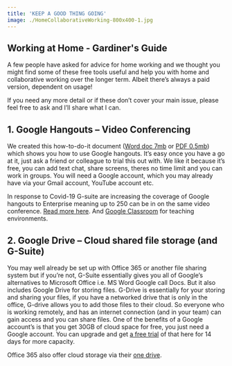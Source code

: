```yaml
---
title: 'KEEP A GOOD THING GOING'
image: ./HomeCollaborativeWorking-800x400-1.jpg
---
```


## **Working at Home - Gardiner's Guide**

A few people have asked for advice for home working and we thought you might find some of these free tools useful and help you with home and collaborative working over the longer term. Albeit there’s always a paid version, dependent on usage!

If you need any more detail or if these don’t cover your main issue, please feel free to ask and I’ll share what I can.

## **1\. Google Hangouts – Video Conferencing**

We created this how-to-do-it document ([Word doc 7mb](https://ebp-copy.eblue-hosting.co.uk/Google-Hangouts_HowToUseItGuidev2.docx) or [PDF 0.5mb](https://ebp-copy.eblue-hosting.co.uk/Google-Hangouts_HowToUseItGuidev2.pdf)) which shows you how to use Google hangouts. It’s easy once you have a go at it, just ask a friend or colleague to trial this out with. We like it because it’s free, you can add text chat, share screens, theres no time limit and you can work in groups. You will need a Google account, which you may already have via your Gmail account, YouTube account etc.

In response to Covid-19 G-suite are increasing the coverage of Google hangouts to Enterprise meaning up to 250 can be in on the same video conference. [Read more here](https://cloud.google.com/blog/products/g-suite/helping-businesses-and-schools-stay-connected-in-response-to-coronavirus?mkt_tok=eyJpIjoiTlRZek9HRTBPRGd6TURZMiIsInQiOiJaZHdyTGt3UVpVeXdTQjVTbGNzUDZqTVhIMlM5ZXFEV0VvcVdORGVidjQ4TU1WMDVIRDRkdFQrZGl2WGNyZlJ5bXBmZTdCeGxSOXcyT1JISit3N0hRMnE2bUZuYjRHdTFnWFJuWkgwTllvOUFNWUY0WXUrMUxXcE1qQ29wV0dnZSJ9). And [Google Classroom](https://classroom.google.com/h) for teaching environments.

## **2\. Google Drive – Cloud shared file storage (and G-Suite)**

You may well already be set up with Office 365 or another file sharing system but if you’re not, G-Suite essentially gives you all of Google’s alternatives to Microsoft Office i.e. MS Word Google call Docs. But it also includes Google Drive for storing files. G-Drive is essentially for your storing and sharing your files, if you have a networked drive that is only in the office, G-drive allows you to add those files to their cloud. So everyone who is working remotely, and has an internet connection (and in your team) can gain access and you can share files. One of the benefits of a Google account’s is that you get 30GB of cloud space for free, you just need a Google account. You can upgrade and get [a free trial](https://gsuite.google.com/signup/basic/welcome) of that here for 14 days for more capacity.

Office 365 also offer cloud storage via their [one drive](https://onedrive.live.com/about/en-gb/plans/).
